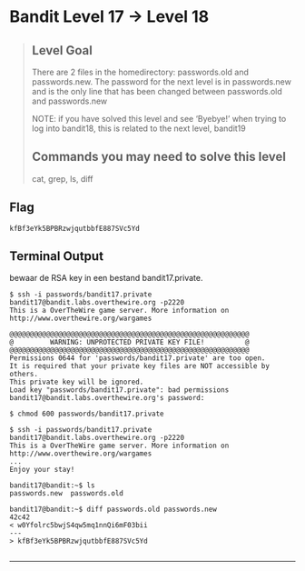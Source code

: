# Bandit Level 17 → Level 18
> ## Level Goal
>
> There are 2 files in the homedirectory: passwords.old and passwords.new. The password for the next level is in passwords.new and is the only line that has been changed between passwords.old and passwords.new
>
> NOTE: if you have solved this level and see ‘Byebye!’ when trying to log into bandit18, this is related to the next level, bandit19
> ## Commands you may need to solve this level
>
> cat, grep, ls, diff


## Flag

```
kfBf3eYk5BPBRzwjqutbbfE887SVc5Yd
```

## Terminal Output

bewaar de RSA key in een bestand bandit17.private.

```
$ ssh -i passwords/bandit17.private bandit17@bandit.labs.overthewire.org -p2220
This is a OverTheWire game server. More information on http://www.overthewire.org/wargames

@@@@@@@@@@@@@@@@@@@@@@@@@@@@@@@@@@@@@@@@@@@@@@@@@@@@@@@@@@@
@         WARNING: UNPROTECTED PRIVATE KEY FILE!          @
@@@@@@@@@@@@@@@@@@@@@@@@@@@@@@@@@@@@@@@@@@@@@@@@@@@@@@@@@@@
Permissions 0644 for 'passwords/bandit17.private' are too open.
It is required that your private key files are NOT accessible by others.
This private key will be ignored.
Load key "passwords/bandit17.private": bad permissions
bandit17@bandit.labs.overthewire.org's password: 
                                                                             
$ chmod 600 passwords/bandit17.private

$ ssh -i passwords/bandit17.private bandit17@bandit.labs.overthewire.org -p2220
This is a OverTheWire game server. More information on http://www.overthewire.org/wargames
...
Enjoy your stay!

bandit17@bandit:~$ ls
passwords.new  passwords.old

bandit17@bandit:~$ diff passwords.old passwords.new 
42c42
< w0Yfolrc5bwjS4qw5mq1nnQi6mF03bii
---
> kfBf3eYk5BPBRzwjqutbbfE887SVc5Yd


```

***